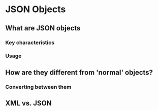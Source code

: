 # JSON Objects

## What are JSON objects

### Key characteristics

### Usage

## How are they different from 'normal' objects?

### Converting between them

## XML vs. JSON

